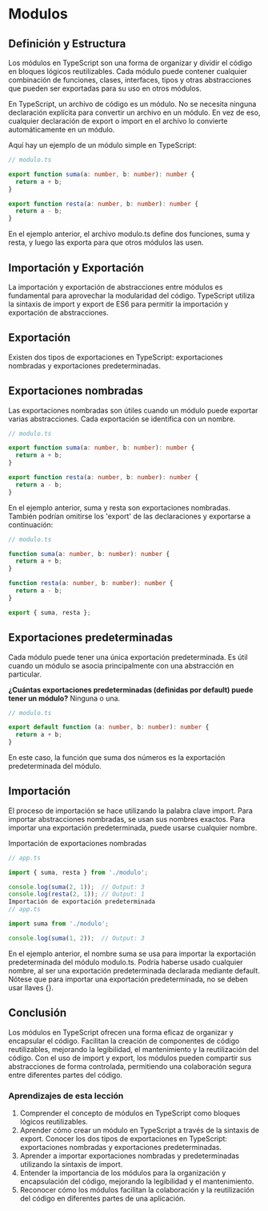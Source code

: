 # Modulos

## Definición y Estructura

Los módulos en TypeScript son una forma de organizar y dividir el código en bloques lógicos reutilizables. Cada módulo puede contener cualquier combinación de funciones, clases, interfaces, tipos y otras abstracciones que pueden ser exportadas para su uso en otros módulos.

En TypeScript, un archivo de código es un módulo. No se necesita ninguna declaración explícita para convertir un archivo en un módulo. En vez de eso, cualquier declaración de export o import en el archivo lo convierte automáticamente en un módulo.

Aquí hay un ejemplo de un módulo simple en TypeScript:

```ts
// modulo.ts

export function suma(a: number, b: number): number {
  return a + b;
}

export function resta(a: number, b: number): number {
  return a - b;
}
```

En el ejemplo anterior, el archivo modulo.ts define dos funciones, suma y resta, y luego las exporta para que otros módulos las usen.

## Importación y Exportación

La importación y exportación de abstracciones entre módulos es fundamental para aprovechar la modularidad del código. TypeScript utiliza la sintaxis de import y export de ES6 para permitir la importación y exportación de abstracciones.

## Exportación

Existen dos tipos de exportaciones en TypeScript: exportaciones nombradas y exportaciones predeterminadas.

## Exportaciones nombradas

Las exportaciones nombradas son útiles cuando un módulo puede exportar varias abstracciones. Cada exportación se identifica con un nombre.

```ts
// modulo.ts

export function suma(a: number, b: number): number {
  return a + b;
}

export function resta(a: number, b: number): number {
  return a - b;
}
```

En el ejemplo anterior, suma y resta son exportaciones nombradas. También podrían omitirse los 'export' de las declaraciones y exportarse a continuación:

```ts
// modulo.ts

function suma(a: number, b: number): number {
  return a + b;
}

function resta(a: number, b: number): number {
  return a - b;
}

export { suma, resta };
```

## Exportaciones predeterminadas

Cada módulo puede tener una única exportación predeterminada. Es útil cuando un módulo se asocia principalmente con una abstracción en particular.

**¿Cuántas exportaciones predeterminadas (definidas por default) puede tener un módulo?**
Ninguna o una.

```ts
// modulo.ts

export default function (a: number, b: number): number {
  return a + b;
}
```

En este caso, la función que suma dos números es la exportación predeterminada del módulo.

## Importación

El proceso de importación se hace utilizando la palabra clave import. Para importar abstracciones nombradas, se usan sus nombres exactos. Para importar una exportación predeterminada, puede usarse cualquier nombre.

Importación de exportaciones nombradas

```ts
// app.ts

import { suma, resta } from './modulo';

console.log(suma(2, 1));  // Output: 3
console.log(resta(2, 1)); // Output: 1
Importación de exportación predeterminada
// app.ts

import suma from './modulo';

console.log(suma(1, 2));  // Output: 3
```

En el ejemplo anterior, el nombre suma se usa para importar la exportación predeterminada del módulo modulo.ts. Podría haberse usado cualquier nombre, al ser una exportación predeterminada declarada mediante default. Nótese que para importar una exportación predeterminada, no se deben usar llaves {}.

## Conclusión

Los módulos en TypeScript ofrecen una forma eficaz de organizar y encapsular el código. Facilitan la creación de componentes de código reutilizables, mejorando la legibilidad, el mantenimiento y la reutilización del código. Con el uso de import y export, los módulos pueden compartir sus abstracciones de forma controlada, permitiendo una colaboración segura entre diferentes partes del código.

### Aprendizajes de esta lección

1. Comprender el concepto de módulos en TypeScript como bloques lógicos reutilizables.
2. Aprender cómo crear un módulo en TypeScript a través de la sintaxis de export.
   Conocer los dos tipos de exportaciones en TypeScript: exportaciones nombradas y exportaciones predeterminadas.
3. Aprender a importar exportaciones nombradas y predeterminadas utilizando la sintaxis de import.
4. Entender la importancia de los módulos para la organización y encapsulación del código, mejorando la legibilidad y el mantenimiento.
5. Reconocer cómo los módulos facilitan la colaboración y la reutilización del código en diferentes partes de una aplicación.
